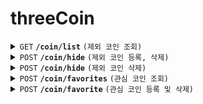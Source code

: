 # threeCoin

<details>
  <summary>
    <code>GET</code> 
    <code><b>/coin/list</b></code> 
    <code>(제외 코인 조회)</code>
  </summary>

##### Request

> | name   | Description      | Required |
> |--------|------------------|-----------|

##### Responses

> | name   |  type      | Description      | Required |
> |--------|------------|----------------|---|
> | `index` |  Integer[]  | 강의ID 목록     | O |
> | `coinSym` |  varchar  | 코인 심볼     | O |
> | `coinName` |  varchar  | 코인 풀네임     | O |
> | `useYn` |  boolean  | 제외 여부     | O |

</details>

<details>
  <summary>
    <code>POST</code> 
    <code><b>/coin/hide</b></code> 
    <code>(제외 코인 등록, 삭제)</code>
  </summary>

##### Request

> | name   |  type      | Description      | Required |
> |--------|------------|----------------|---|
> | `coinSym` |  varchar  | 코인 심볼     | O |
> | `coinName` |  varchar  | 코인 풀네임     | O |
  
##### Responses

> | name   |  type      | Description      | Required |
> |--------|------------|----------------|---|
> | `index` |  Integer[]  | 강의ID 목록     | O |
> | `coinSym` |  varchar  | 코인 심볼     | O |
> | `coinName` |  varchar  | 코인 풀네임     | O |
> | `useYn` |  boolean  | 제외 여부     | O |

</details>

<details>
  <summary>
    <code>POST</code> 
    <code><b>/coin/hide</b></code> 
    <code>(제외 코인 삭제)</code>
  </summary>

##### Request

> | name   |  type      | Description      | Required |
> |--------|------------|----------------|---|
> | `coinSym` |  varchar  | 코인 심볼     | O |
  
##### Responses

> | name   |  type      | Description      | Required |
> |--------|------------|----------------|---|

</details>

<details>
  <summary>
    <code>POST</code> 
    <code><b>/coin/favorites</b></code> 
    <code>(관심 코인 조회)</code>
  </summary>

##### Request

> | name   |  type      | Description      | Required |
> |--------|------------|----------------|---|
> | `userId` |  varchar  | 유저명     | O |

  
##### Responses

> | name   |  type      | Description      | Required |
> |--------|------------|----------------|---|
> | `index` |  Integer[]  | 강의ID 목록     | O |
> | `userId` |  varchar  | 유저명     | O |
> | `coinSym` |  varchar  | 코인 심볼     | O |

</details>

<details>
  <summary>
    <code>POST</code> 
    <code><b>/coin/favorite</b></code> 
    <code>(관심 코인 등록 및 삭제)</code>
  </summary>

##### Request

> | name   |  type      | Description      | Required |
> |--------|------------|----------------|---|
> | `userId` |  varchar  | 유저명     | O |
> | `coinSym` |  varchar  | 코인 심볼     | O |

  
##### Register Responses

> | name   |  type      | Description      | Required |
> |--------|------------|----------------|---|
> | `index` |  Integer[]  | 강의ID 목록     | O |
> | `userId` |  varchar  | 유저명     | O |
> | `coinSym` |  varchar  | 코인 심볼     | O |
  
##### Delete Responses

> | name   |  type      | Description      | Required |
> |--------|------------|----------------|---|


</details>
